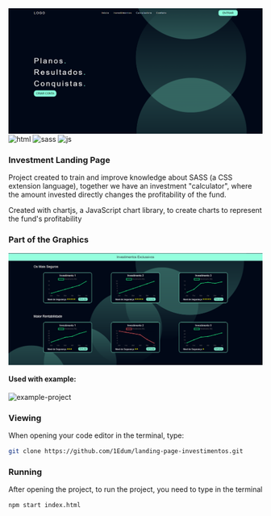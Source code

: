 <img align="center" alt="preview project" src="https://github.com/1Edum/landing-page-investimentos/blob/main/img/preview1.png" />

<div class="display:flex">
 <img align="center" alt="html" src="https://img.shields.io/badge/HTML5-E34F26?style=for-the-badge&logo=html5&logoColor=white" />
  <img align="center" alt="sass" src="https://img.shields.io/badge/Sass-CC6699?style=for-the-badge&logo=sass&logoColor=white" />
  <img align="center" alt="js" src="https://img.shields.io/badge/JavaScript-F7DF1E?style=for-the-badge&logo=javascript&logoColor=black" />
</div>


### Investment Landing Page

Project created to train and improve knowledge about SASS (a CSS extension language), together we have an investment "calculator", where the amount invested directly changes the profitability of the fund.

Created with chartjs, a JavaScript chart library, to create charts to represent the fund's profitability

### Part of the Graphics

<img align="center" alt="preview project" src="https://github.com/1Edum/landing-page-investimentos/blob/main/img/preview2.png" />


#### Used with example:

<img src="https://landingi.com/wp-content/uploads/2022/12/survey-sparrow-960x436.webp" alt="example-project">

### Viewing

When opening your code editor in the terminal, type:

```bash
git clone https://github.com/1Edum/landing-page-investimentos.git
```

### Running

After opening the project, to run the project, you need to type in the terminal

```bash
npm start index.html
```




